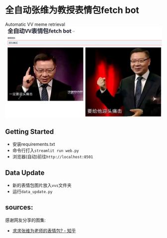 # 全自动张维为教授表情包fetch bot
Automatic VV meme retrieval
![迎头痛击](yingtoutongji.png)

## Getting Started
- 安装requirements.txt
- 命令行打入`streamlit run web.py`
- 浏览器(自动)前往`http://localhost:8501`

## Data Update
- 新的表情包图片放入`vvs`文件夹
- 运行`data_update.py`

## sources: 
感谢网友分享的图集:
- [求求张维为老师的表情包? - 知乎](https://www.zhihu.com/question/602544213)
